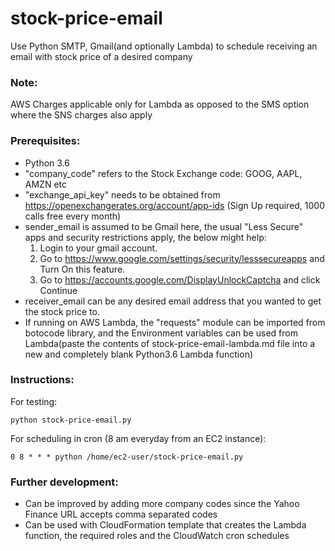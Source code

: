 # stock-price-email
Use Python SMTP, Gmail(and optionally Lambda) to schedule receiving an email with stock price of a desired company

### Note:
AWS Charges applicable only for Lambda as opposed to the SMS option where the SNS charges also apply

### Prerequisites:

 - Python 3.6
 - "company_code" refers to the Stock Exchange code: GOOG, AAPL, AMZN etc
 - "exchange_api_key" needs to be obtained from https://openexchangerates.org/account/app-ids (Sign Up required, 1000 calls free every month)
 - sender_email is assumed to be Gmail here, the usual "Less Secure" apps and security restrictions apply, the below might help:
     1) Login to your gmail account.
     2) Go to https://www.google.com/settings/security/lesssecureapps and Turn On this feature.
     3) Go to https://accounts.google.com/DisplayUnlockCaptcha and click Continue
 - receiver_email can be any desired email address that you wanted to get the stock price to.
 - If running on AWS Lambda, the "requests" module can be imported from botocode library, and the Environment variables can be used from Lambda(paste the contents of stock-price-email-lambda.md file into a new and completely blank Python3.6 Lambda function)
 
 
### Instructions:

For testing:

```
python stock-price-email.py
```

For scheduling in cron (8 am everyday from an EC2 instance):
```
0 8 * * * python /home/ec2-user/stock-price-email.py
```

### Further development: 

- Can be improved by adding more company codes since the Yahoo Finance URL accepts comma separated codes
- Can be used with CloudFormation template that creates the Lambda function, the required roles and the CloudWatch cron schedules
